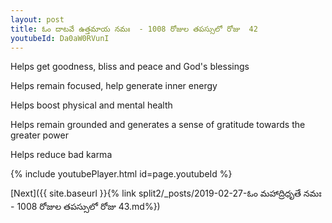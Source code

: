 ```yaml
---
layout: post
title: ఓం దాటవే ఉత్తమాయ నమః  - 1008 రోజుల తపస్సులో రోజు  42
youtubeId: Da0aW0RVunI
---
```

 
 
Helps get goodness, bliss and peace and God's blessings
 
Helps remain focused, help generate inner energy 
 
Helps boost physical and mental health 
 
Helps remain grounded and generates a sense of gratitude towards the greater power 
 
Helps reduce bad karma
 
 
 
 


{% include youtubePlayer.html id=page.youtubeId %}
 
[Next]({{ site.baseurl }}{% link  split2/_posts/2019-02-27-ఓం మహాద్రిధృతే నమః  - 1008 రోజుల తపస్సులో రోజు  43.md%})
 
